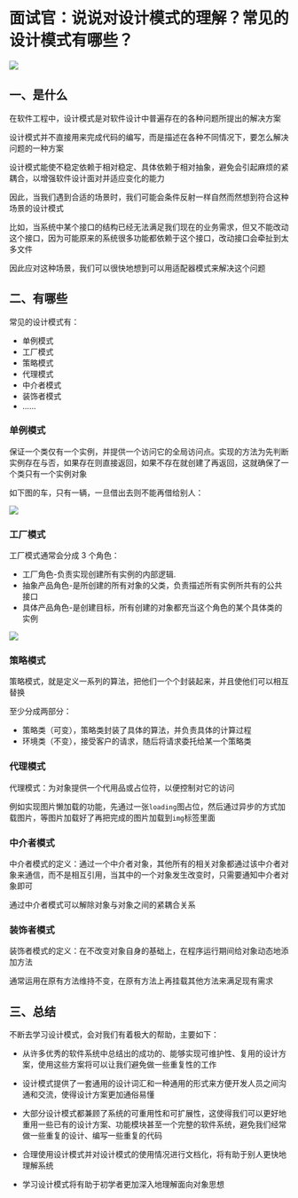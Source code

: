 # 面试官：说说对设计模式的理解？常见的设计模式有哪些？

![](https://static.vue-js.com/065bc170-37ce-11ec-a752-75723a64e8f5.png)

## 一、是什么

在软件工程中，设计模式是对软件设计中普遍存在的各种问题所提出的解决方案

设计模式并不直接用来完成代码的编写，而是描述在各种不同情况下，要怎么解决问题的一种方案

设计模式能使不稳定依赖于相对稳定、具体依赖于相对抽象，避免会引起麻烦的紧耦合，以增强软件设计面对并适应变化的能力

因此，当我们遇到合适的场景时，我们可能会条件反射一样自然而然想到符合这种场景的设计模式

比如，当系统中某个接口的结构已经无法满足我们现在的业务需求，但又不能改动这个接口，因为可能原来的系统很多功能都依赖于这个接口，改动接口会牵扯到太多文件

因此应对这种场景，我们可以很快地想到可以用适配器模式来解决这个问题

## 二、有哪些

常见的设计模式有：

- 单例模式
- 工厂模式
- 策略模式
- 代理模式
- 中介者模式
- 装饰者模式
- ......

### 单例模式

保证一个类仅有一个实例，并提供一个访问它的全局访问点。实现的方法为先判断实例存在与否，如果存在则直接返回，如果不存在就创建了再返回，这就确保了一个类只有一个实例对象

如下图的车，只有一辆，一旦借出去则不能再借给别人：

![](https://static.vue-js.com/ea527aa0-37cd-11ec-8e64-91fdec0f05a1.png)

### 工厂模式

工厂模式通常会分成 3 个角色：

- 工厂角色-负责实现创建所有实例的内部逻辑.
- 抽象产品角色-是所创建的所有对象的父类，负责描述所有实例所共有的公共接口
- 具体产品角色-是创建目标，所有创建的对象都充当这个角色的某个具体类的实例

![](https://static.vue-js.com/fadd1920-37cd-11ec-8e64-91fdec0f05a1.png)

### 策略模式

策略模式，就是定义一系列的算法，把他们一个个封装起来，并且使他们可以相互替换

至少分成两部分：

- 策略类（可变），策略类封装了具体的算法，并负责具体的计算过程
- 环境类（不变），接受客户的请求，随后将请求委托给某一个策略类

### 代理模式

代理模式：为对象提供一个代用品或占位符，以便控制对它的访问

例如实现图片懒加载的功能，先通过一张`loading`图占位，然后通过异步的方式加载图片，等图片加载好了再把完成的图片加载到`img`标签里面

### 中介者模式

中介者模式的定义：通过一个中介者对象，其他所有的相关对象都通过该中介者对象来通信，而不是相互引用，当其中的一个对象发生改变时，只需要通知中介者对象即可

通过中介者模式可以解除对象与对象之间的紧耦合关系

### 装饰者模式

装饰者模式的定义：在不改变对象自身的基础上，在程序运行期间给对象动态地添加方法

通常运用在原有方法维持不变，在原有方法上再挂载其他方法来满足现有需求

## 三、总结

不断去学习设计模式，会对我们有着极大的帮助，主要如下：

- 从许多优秀的软件系统中总结出的成功的、能够实现可维护性、复用的设计方案，使用这些方案将可以让我们避免做一些重复性的工作
- 设计模式提供了一套通用的设计词汇和一种通用的形式来方便开发人员之间沟通和交流，使得设计方案更加通俗易懂

- 大部分设计模式都兼顾了系统的可重用性和可扩展性，这使得我们可以更好地重用一些已有的设计方案、功能模块甚至一个完整的软件系统，避免我们经常做一些重复的设计、编写一些重复的代码

- 合理使用设计模式并对设计模式的使用情况进行文档化，将有助于别人更快地理解系统

- 学习设计模式将有助于初学者更加深入地理解面向对象思想
